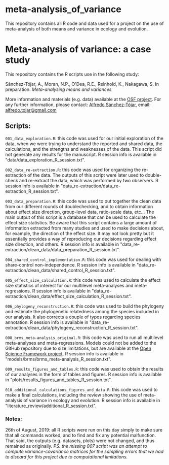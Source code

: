 # meta-analysis_of_variance
This repository contains all R code and data used for a project on the use of meta-analysis of both means and variance in ecology and evolution.


# Meta-analysis of variance: a case study

This repository contains the R scripts use in the following study:

Sánchez-Tójar, A., Moran, N.P., O'Dea, R.E., Reinhold, K., Nakagawa, S. In preparation. *Meta-analysing means and variances*

More information and materials (e.g. data) available at the [OSF project](https://osf.io/yjua8/). For any further information, please contact: [Alfredo Sánchez-Tójar](https://scholar.google.co.uk/citations?hl=en&user=Sh-Rjq8AAAAJ&view_op=list_works&sortby=pubdate), email: alfredo.tojar@gmail.com

## Scripts:

`001_data_exploration.R`: this code was used for our initial exploration of the data, when we were trying to understand the reported and shared data, the calculations, and the strengths and weaknesses of the data. This script did not generate any results for the manuscript. R session info is available in "data/data_exploration_R_session.txt".

`002_data_re-extraction.R`: this code was used for organizing the re-extraction of the data. The outputs of this script were later used to double-check and re-extract the data, which was performed by two observers. R session info is available in "data_re-extraction/data_re-extraction_R_session.txt".

`003_data_preparation.R`: this code was used to put together the clean data from our different rounds of doublechecking, and to obtain information about effect size direction, group-level data, ratio-scale data, etc... The main output of this script is a database that can be used to calculate the effect size statistics. Be aware that this script contains a large amount of information extracted from many studies and used to make decisions about, for example, the direction of the effect size. It may not look pretty but it essentially provides a way of reproducing our decisions regarding effect size direction, and others. R session info is available in "data_re-extraction/clean_data/data_preparation_R_session.txt".

`004_shared_control_implementation.R`: this code was used for dealing with share-control non-independence. R session info is available in "data_re-extraction/clean_data/shared_control_R_session.txt".

`005_effect_size_calculation.R`: this code was used to calculate the effect size statistics of interest for our multilevel meta-analyses and meta-regressions. R session info is available in "data_re-extraction/clean_data/effect_size_calculation_R_session.txt".

`006_phylogeny_reconstruction.R`: this code was used to build the phylogeny and estimate the phylogenetic relatedness among the species included in our analysis. It also corrects a couple of typos regarding species annotation. R session info is available in "data_re-extraction/clean_data/phylogeny_reconstruction_R_session.txt".

`008_brms_meta-analysis_original.R`: this code was used to run all multilevel meta-analyses and meta-regressions. Models could not be added to the GitHub repository due to size limitations, but are available at the [Open Science Framework project](https://osf.io/zy7k2/). R session info is available in "models/brms/brms_meta-analysis_R_session.txt".

`009_results_figures_and_tables.R`: this code was used to obtain the results of our analyses in the form of tables and figures. R session info is available in "plots/results_figures_and_tables_R_session.txt".

`010_additional_calculations_figures_and_data.R`: this code was used to make a final calculations, including the review showing the use of meta-analysis of variance in ecology and evolution. R session info is available in "literature_review/additional_R_session.txt".

### Notes:

26th of August, 2019: all R scripts were run on this day simply to make sure that all commands worked, and to find and fix any potential malfunction. That said, the outputs (e.g. datasets, plots) were not changed, and thus remained as originally. *PS: the missing 007 script was an attempt to compute variance-covariance matrices for the sampling errors that we had to discard for this project due to computational limitations.* 
